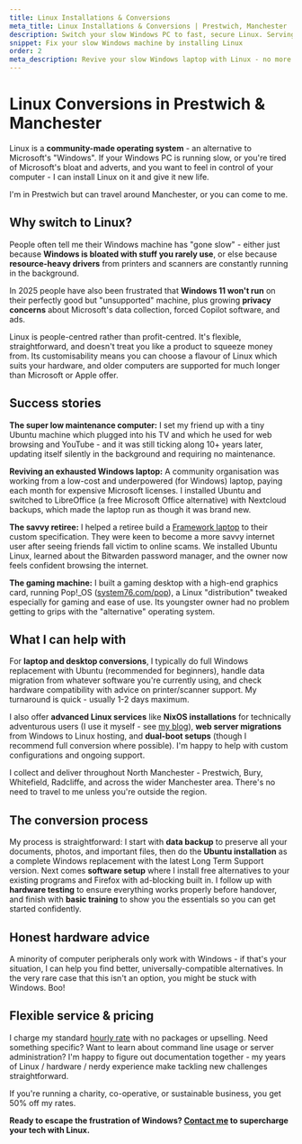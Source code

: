 ```yaml
---
title: Linux Installations & Conversions
meta_title: Linux Installations & Conversions | Prestwich, Manchester | Chobble
description: Switch your slow Windows PC to fast, secure Linux. Serving Greater Manchester with laptop conversions, web server migrations, and Ubuntu support.
snippet: Fix your slow Windows machine by installing Linux
order: 2
meta_description: Revive your slow Windows laptop with Linux - no more forced updates or ads - Ubuntu installations across Manchester - 50% off for charities
---
```


# Linux Conversions in Prestwich & Manchester

Linux is a **community-made operating system** - an alternative to Microsoft's "Windows". If your Windows PC is running slow, or you're tired of Microsoft's bloat and adverts, and you want to feel in control of your computer - I can install Linux on it and give it new life.

I'm in Prestwich but can travel around Manchester, or you can come to me.

## Why switch to Linux?

People often tell me their Windows machine has "gone slow" - either just because **Windows is bloated with stuff you rarely use**, or else because **resource-heavy drivers** from printers and scanners are constantly running in the background.

In 2025 people have also been frustrated that **Windows 11 won't run** on their perfectly good but "unsupported" machine, plus growing **privacy concerns** about Microsoft's data collection, forced Copilot software, and ads.

Linux is people-centred rather than profit-centred. It's flexible, straightforward, and doesn't treat you like a product to squeeze money from. Its customisability means you can choose a flavour of Linux which suits your hardware, and older computers are supported for much longer than Microsoft or Apple offer.

## Success stories

**The super low maintenance computer:** I set my friend up with a tiny Ubuntu machine which plugged into his TV and which he used for web browsing and YouTube - and it was still ticking along 10+ years later, updating itself silently in the background and requiring no maintenance.

**Reviving an exhausted Windows laptop:** A community organisation was working from a low-cost and underpowered (for Windows) laptop, paying each month for expensive Microsoft licenses. I installed Ubuntu and switched to LibreOffice (a free Microsoft Office alternative) with Nextcloud backups, which made the laptop run as though it was brand new.

**The savvy retiree:** I helped a retiree build a [Framework laptop](/services/framework-laptops/) to their custom specification. They were keen to become a more savvy internet user after seeing friends fall victim to online scams. We installed Ubuntu Linux, learned about the Bitwarden password manager, and the owner now feels confident browsing the internet.

**The gaming machine:** I built a gaming desktop with a high-end graphics card, running Pop!\_OS ([system76.com/pop](https://system76.com/pop/)), a Linux "distribution" tweaked especially for gaming and ease of use. Its youngster owner had no problem getting to grips with the "alternative" operating system.

## What I can help with

For **laptop and desktop conversions**, I typically do full Windows replacement with Ubuntu (recommended for beginners), handle data migration from whatever software you're currently using, and check hardware compatibility with advice on printer/scanner support. My turnaround is quick - usually 1-2 days maximum.

I also offer **advanced Linux services** like **NixOS installations** for technically adventurous users (I use it myself - see [my blog](https://blog.chobble.com/blog/)), **web server migrations** from Windows to Linux hosting, and **dual-boot setups** (though I recommend full conversion where possible). I'm happy to help with custom configurations and ongoing support.

I collect and deliver throughout North Manchester - Prestwich, Bury, Whitefield, Radcliffe, and across the wider Manchester area. There's no need to travel to me unless you're outside the region.

## The conversion process

My process is straightforward: I start with **data backup** to preserve all your documents, photos, and important files, then do the **Ubuntu installation** as a complete Windows replacement with the latest Long Term Support version. Next comes **software setup** where I install free alternatives to your existing programs and Firefox with ad-blocking built in. I follow up with **hardware testing** to ensure everything works properly before handover, and finish with **basic training** to show you the essentials so you can get started confidently.

## Honest hardware advice

A minority of computer peripherals only work with Windows - if that's your situation, I can help you find better, universally-compatible alternatives. In the very rare case that this isn't an option, you might be stuck with Windows. Boo!

## Flexible service & pricing

I charge my standard [hourly rate](/prices/) with no packages or upselling. Need something specific? Want to learn about command line usage or server administration? I'm happy to figure out documentation together - my years of Linux / hardware / nerdy experience make tackling new challenges straightforward.

If you're running a charity, co-operative, or sustainable business, you get 50% off my rates.

**Ready to escape the frustration of Windows? [Contact me](/contact/) to supercharge your tech with Linux.**
